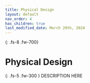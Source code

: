 ```yaml
---
title: Physical Design
layout: default
nav_order: 4
has_children: true
last_modified_date: March 29th, 2024
---
```


{: .fs-8 .fw-700}
# Physical Design

{: .fs-5 .fw-300 }
DESCRIPTION HERE